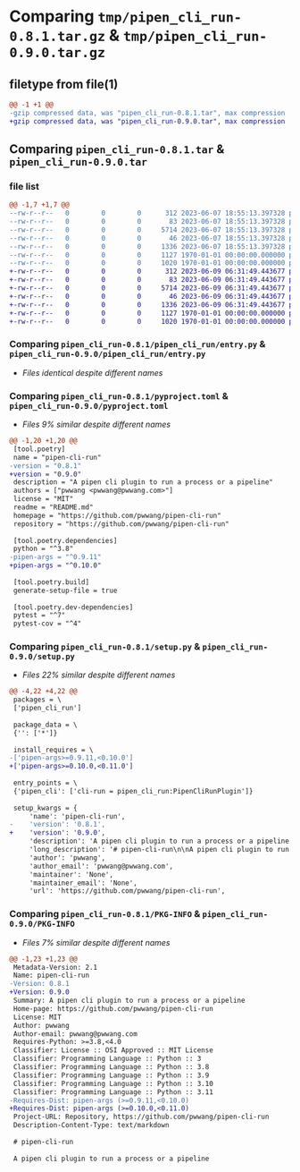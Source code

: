 # Comparing `tmp/pipen_cli_run-0.8.1.tar.gz` & `tmp/pipen_cli_run-0.9.0.tar.gz`

## filetype from file(1)

```diff
@@ -1 +1 @@
-gzip compressed data, was "pipen_cli_run-0.8.1.tar", max compression
+gzip compressed data, was "pipen_cli_run-0.9.0.tar", max compression
```

## Comparing `pipen_cli_run-0.8.1.tar` & `pipen_cli_run-0.9.0.tar`

### file list

```diff
@@ -1,7 +1,7 @@
--rw-r--r--   0        0        0      312 2023-06-07 18:55:13.397328 pipen_cli_run-0.8.1/README.md
--rw-r--r--   0        0        0       83 2023-06-07 18:55:13.397328 pipen_cli_run-0.8.1/pipen_cli_run/__init__.py
--rw-r--r--   0        0        0     5714 2023-06-07 18:55:13.397328 pipen_cli_run-0.8.1/pipen_cli_run/entry.py
--rw-r--r--   0        0        0       46 2023-06-07 18:55:13.397328 pipen_cli_run-0.8.1/pipen_cli_run/version.py
--rw-r--r--   0        0        0     1336 2023-06-07 18:55:13.397328 pipen_cli_run-0.8.1/pyproject.toml
--rw-r--r--   0        0        0     1127 1970-01-01 00:00:00.000000 pipen_cli_run-0.8.1/setup.py
--rw-r--r--   0        0        0     1020 1970-01-01 00:00:00.000000 pipen_cli_run-0.8.1/PKG-INFO
+-rw-r--r--   0        0        0      312 2023-06-09 06:31:49.443677 pipen_cli_run-0.9.0/README.md
+-rw-r--r--   0        0        0       83 2023-06-09 06:31:49.443677 pipen_cli_run-0.9.0/pipen_cli_run/__init__.py
+-rw-r--r--   0        0        0     5714 2023-06-09 06:31:49.443677 pipen_cli_run-0.9.0/pipen_cli_run/entry.py
+-rw-r--r--   0        0        0       46 2023-06-09 06:31:49.443677 pipen_cli_run-0.9.0/pipen_cli_run/version.py
+-rw-r--r--   0        0        0     1336 2023-06-09 06:31:49.443677 pipen_cli_run-0.9.0/pyproject.toml
+-rw-r--r--   0        0        0     1127 1970-01-01 00:00:00.000000 pipen_cli_run-0.9.0/setup.py
+-rw-r--r--   0        0        0     1020 1970-01-01 00:00:00.000000 pipen_cli_run-0.9.0/PKG-INFO
```

### Comparing `pipen_cli_run-0.8.1/pipen_cli_run/entry.py` & `pipen_cli_run-0.9.0/pipen_cli_run/entry.py`

 * *Files identical despite different names*

### Comparing `pipen_cli_run-0.8.1/pyproject.toml` & `pipen_cli_run-0.9.0/pyproject.toml`

 * *Files 9% similar despite different names*

```diff
@@ -1,20 +1,20 @@
 [tool.poetry]
 name = "pipen-cli-run"
-version = "0.8.1"
+version = "0.9.0"
 description = "A pipen cli plugin to run a process or a pipeline"
 authors = ["pwwang <pwwang@pwwang.com>"]
 license = "MIT"
 readme = "README.md"
 homepage = "https://github.com/pwwang/pipen-cli-run"
 repository = "https://github.com/pwwang/pipen-cli-run"
 
 [tool.poetry.dependencies]
 python = "^3.8"
-pipen-args = "^0.9.11"
+pipen-args = "^0.10.0"
 
 [tool.poetry.build]
 generate-setup-file = true
 
 [tool.poetry.dev-dependencies]
 pytest = "^7"
 pytest-cov = "^4"
```

### Comparing `pipen_cli_run-0.8.1/setup.py` & `pipen_cli_run-0.9.0/setup.py`

 * *Files 22% similar despite different names*

```diff
@@ -4,22 +4,22 @@
 packages = \
 ['pipen_cli_run']
 
 package_data = \
 {'': ['*']}
 
 install_requires = \
-['pipen-args>=0.9.11,<0.10.0']
+['pipen-args>=0.10.0,<0.11.0']
 
 entry_points = \
 {'pipen_cli': ['cli-run = pipen_cli_run:PipenCliRunPlugin']}
 
 setup_kwargs = {
     'name': 'pipen-cli-run',
-    'version': '0.8.1',
+    'version': '0.9.0',
     'description': 'A pipen cli plugin to run a process or a pipeline',
     'long_description': '# pipen-cli-run\n\nA pipen cli plugin to run a process or a pipeline\n\n## Install\n\n```shell\npip install -U pipen-cli-run\n```\n\n## Usage\n\n### Register a namespace\n\n`pyproject.toml`\n```toml\n[tool.poetry.plugins.pipen_cli_run]\nns = "yourpackage.ns"\n```\n\n`ns` should be a module where you define you processes/pipelines\n',
     'author': 'pwwang',
     'author_email': 'pwwang@pwwang.com',
     'maintainer': 'None',
     'maintainer_email': 'None',
     'url': 'https://github.com/pwwang/pipen-cli-run',
```

### Comparing `pipen_cli_run-0.8.1/PKG-INFO` & `pipen_cli_run-0.9.0/PKG-INFO`

 * *Files 7% similar despite different names*

```diff
@@ -1,23 +1,23 @@
 Metadata-Version: 2.1
 Name: pipen-cli-run
-Version: 0.8.1
+Version: 0.9.0
 Summary: A pipen cli plugin to run a process or a pipeline
 Home-page: https://github.com/pwwang/pipen-cli-run
 License: MIT
 Author: pwwang
 Author-email: pwwang@pwwang.com
 Requires-Python: >=3.8,<4.0
 Classifier: License :: OSI Approved :: MIT License
 Classifier: Programming Language :: Python :: 3
 Classifier: Programming Language :: Python :: 3.8
 Classifier: Programming Language :: Python :: 3.9
 Classifier: Programming Language :: Python :: 3.10
 Classifier: Programming Language :: Python :: 3.11
-Requires-Dist: pipen-args (>=0.9.11,<0.10.0)
+Requires-Dist: pipen-args (>=0.10.0,<0.11.0)
 Project-URL: Repository, https://github.com/pwwang/pipen-cli-run
 Description-Content-Type: text/markdown
 
 # pipen-cli-run
 
 A pipen cli plugin to run a process or a pipeline
```

